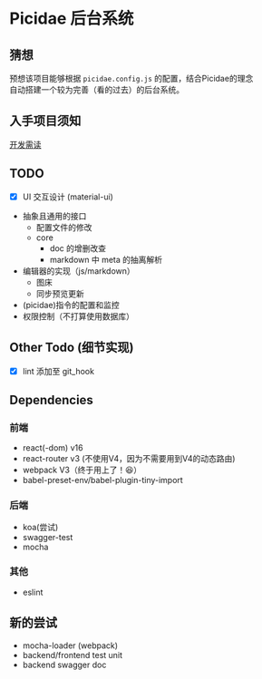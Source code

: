# Picidae 后台系统

## 猜想  
预想该项目能够根据 `picidae.config.js` 的配置，结合Picidae的理念  
自动搭建一个较为完善（看的过去）的后台系统。

## 入手项目须知
[开发需读](./Develop.md)

## TODO

- [x] UI 交互设计 (material-ui)  
- 抽象且通用的接口
    - 配置文件的修改
    - core  
        - doc 的增删改查
        - markdown 中 meta 的抽离解析
- 编辑器的实现（js/markdown）
    - 图床
    - 同步预览更新
- (picidae)指令的配置和监控
- 权限控制（不打算使用数据库）

## Other Todo (细节实现)

- [x] lint 添加至 git_hook

## Dependencies

### 前端
- react(-dom) v16
- react-router v3 (不使用V4，因为不需要用到V4的动态路由)
- webpack V3（终于用上了！:satisfied:）
- babel-preset-env/babel-plugin-tiny-import

### 后端
- koa(尝试)
- swagger-test
- mocha

### 其他
- eslint

## 新的尝试
- mocha-loader (webpack)
- backend/frontend test unit
- backend swagger doc